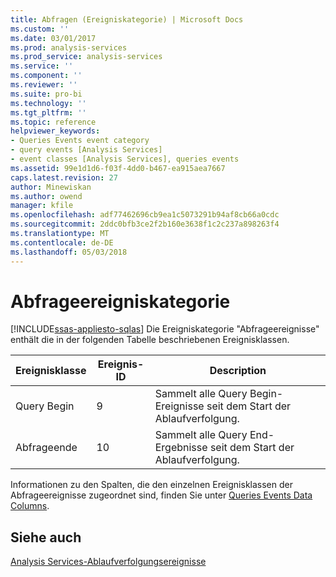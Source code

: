 ```yaml
---
title: Abfragen (Ereigniskategorie) | Microsoft Docs
ms.custom: ''
ms.date: 03/01/2017
ms.prod: analysis-services
ms.prod_service: analysis-services
ms.service: ''
ms.component: ''
ms.reviewer: ''
ms.suite: pro-bi
ms.technology: ''
ms.tgt_pltfrm: ''
ms.topic: reference
helpviewer_keywords:
- Queries Events event category
- query events [Analysis Services]
- event classes [Analysis Services], queries events
ms.assetid: 99e1d1d6-f03f-4dd0-b467-ea915aea7667
caps.latest.revision: 27
author: Minewiskan
ms.author: owend
manager: kfile
ms.openlocfilehash: adf77462696cb9ea1c5073291b94af8cb66a0cdc
ms.sourcegitcommit: 2ddc0bfb3ce2f2b160e3638f1c2c237a898263f4
ms.translationtype: MT
ms.contentlocale: de-DE
ms.lasthandoff: 05/03/2018
---
```

# <a name="queries-events-category"></a>Abfrageereigniskategorie
[!INCLUDE[ssas-appliesto-sqlas](../../includes/ssas-appliesto-sqlas.md)]
  Die Ereigniskategorie "Abfrageereignisse" enthält die in der folgenden Tabelle beschriebenen Ereignisklassen.  
  
|Ereignisklasse|Ereignis-ID|Description|  
|-----------------|--------------|-----------------|  
|Query Begin|9|Sammelt alle Query Begin-Ereignisse seit dem Start der Ablaufverfolgung.|  
|Abfrageende|10|Sammelt alle Query End-Ergebnisse seit dem Start der Ablaufverfolgung.|  
  
 Informationen zu den Spalten, die den einzelnen Ereignisklassen der Abfrageereignisse zugeordnet sind, finden Sie unter [Queries Events Data Columns](../../analysis-services/trace-events/queries-events-data-columns.md).  
  
## <a name="see-also"></a>Siehe auch  
 [Analysis Services-Ablaufverfolgungsereignisse](../../analysis-services/trace-events/analysis-services-trace-events.md)  
  
  

